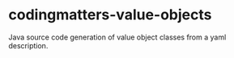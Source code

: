 # codingmatters-value-objects
Java source code generation of value object classes from a yaml description.
